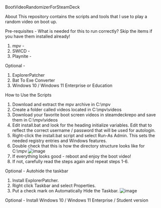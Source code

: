 BootVideoRandomizerForSteamDeck

About
This repository contains the scripts and tools that I use to play a random video on boot up.

Pre-requisites - What is needed for this to run correctly?
Skip the items if you have them installed already!
1. mpv - 
2. SWICD - 
3. Playnite - 


Optional - 
1. ExplorerPatcher
2. Bat To Exe Converter
3. Windows 10 / Windows 11 Enterprise or Education


How to Use the Scripts
1. Download and extract the mpv archive in C:\mpv
2. Create a folder called videos located in C:\mpv\videos
3. Download your favorite boot screen videos in steamdeckrepo and save them in C:\mpv\videos
4. Edit install.bat and look for the heading initialize variables. Edit that to reflect the correct username / password that will be used for autologin.
5. Right-click the install.bat script and select Run-As Admin. This sets the needed registry entries and Windows features.
6. Double check that this is how the directory structure looks like for C:\mpv
![image](https://user-images.githubusercontent.com/98122529/200135482-91019b4f-6fba-4bcc-8a04-9be160fe091d.png)
7. If everything looks good - reboot and enjoy the boot video! 
8. If not, carefully read the steps again and repeat steps 1-6.


Optional - Autohide the taskbar
1. Install ExplorerPatcher.
2. Right click Taskbar and select Properties.
3. Put a check mark on Automatically Hide the Taskbar.
![image](https://user-images.githubusercontent.com/98122529/200134999-fe166b1d-b3d7-4256-a36a-45dea032596a.png)

Optional - Install Windows 10 / Windows 11 Enterprise / Student version
